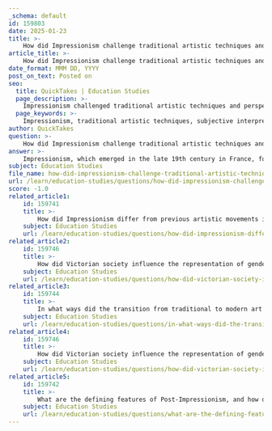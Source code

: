 ```yaml
---
_schema: default
id: 159803
date: 2025-01-23
title: >-
    How did Impressionism challenge traditional artistic techniques and perspectives?
article_title: >-
    How did Impressionism challenge traditional artistic techniques and perspectives?
date_format: MMM DD, YYYY
post_on_text: Posted on
seo:
  title: QuickTakes | Education Studies
  page_description: >-
    Impressionism challenged traditional artistic techniques and perspectives by emphasizing light, color, spontaneity, and personal expression, breaking away from rigid classical rules and reflecting the cultural changes of 19th-century France.
  page_keywords: >-
    Impressionism, traditional artistic techniques, subjective interpretation, light and color, plein air painting, 19th century France, cultural reflections, modern art, spontaneity, personal expression
author: QuickTakes
question: >-
    How did Impressionism challenge traditional artistic techniques and perspectives?
answer: >-
    Impressionism, which emerged in the late 19th century in France, fundamentally challenged traditional artistic techniques and perspectives in several significant ways:\n\n1. **Rejection of Traditional Constraints**: Impressionist artists broke away from the rigid rules of the beaux-arts, which emphasized formal techniques, precise lines, and classical subject matter. Instead, they embraced a more spontaneous and expressive approach, focusing on modern life and the natural world. This shift reflected broader cultural movements towards individualism and artistic freedom, allowing artists to explore their personal interpretations of reality.\n\n2. **Focus on Light and Color**: Impressionism is characterized by its emphasis on capturing the effects of light and color in a momentary, spontaneous manner. Artists like Claude Monet and Pierre-Auguste Renoir used loose brushwork and vibrant colors to convey the transient qualities of their subjects. This approach marked a departure from the detailed and polished techniques of earlier art movements, which often prioritized realism and clarity.\n\n3. **En Plein Air Painting**: Impressionists often painted outdoors (en plein air) to capture the changing light and atmosphere of their surroundings. This practice was a significant shift from the studio-based work of traditional artists, allowing for a more immediate and direct engagement with the environment. The resulting artworks often featured scenes of everyday life, landscapes, and urban settings, reflecting the rapidly changing society of the time.\n\n4. **Subjectivity and Emotion**: Impressionism introduced a new level of artistic subjectivity, where the artist's perception and emotional response to a scene became central to the work. This focus on personal experience and interpretation challenged the objective representation of reality that had dominated previous artistic movements. Impressionist paintings often evoke feelings and moods rather than merely depicting a scene.\n\n5. **Cultural Reflections**: The movement also served as a reflection of the cultural and social changes occurring in 19th-century France, including shifts in class structures and the rise of a consumer culture. The loose brushwork and emphasis on color can be seen as a response to these changes, as artists sought to capture the essence of their rapidly evolving world.\n\nIn summary, Impressionism marked a pivotal moment in art history by challenging traditional techniques and perspectives. Its emphasis on light, color, spontaneity, and personal expression not only transformed the art world but also laid the groundwork for subsequent movements, paving the way for modern art.
subject: Education Studies
file_name: how-did-impressionism-challenge-traditional-artistic-techniques-and-perspectives.md
url: /learn/education-studies/questions/how-did-impressionism-challenge-traditional-artistic-techniques-and-perspectives
score: -1.0
related_article1:
    id: 159741
    title: >-
        How did Impressionism differ from previous artistic movements in terms of technique and subject matter?
    subject: Education Studies
    url: /learn/education-studies/questions/how-did-impressionism-differ-from-previous-artistic-movements-in-terms-of-technique-and-subject-matter
related_article2:
    id: 159746
    title: >-
        How did Victorian society influence the representation of gender in art?
    subject: Education Studies
    url: /learn/education-studies/questions/how-did-victorian-society-influence-the-representation-of-gender-in-art
related_article3:
    id: 159744
    title: >-
        In what ways did the transition from traditional to modern art manifest in the late 19th and early 20th centuries?
    subject: Education Studies
    url: /learn/education-studies/questions/in-what-ways-did-the-transition-from-traditional-to-modern-art-manifest-in-the-late-19th-and-early-20th-centuries
related_article4:
    id: 159746
    title: >-
        How did Victorian society influence the representation of gender in art?
    subject: Education Studies
    url: /learn/education-studies/questions/how-did-victorian-society-influence-the-representation-of-gender-in-art
related_article5:
    id: 159742
    title: >-
        What are the defining features of Post-Impressionism, and how did it build on Impressionism?
    subject: Education Studies
    url: /learn/education-studies/questions/what-are-the-defining-features-of-postimpressionism-and-how-did-it-build-on-impressionism
---
```


&nbsp;